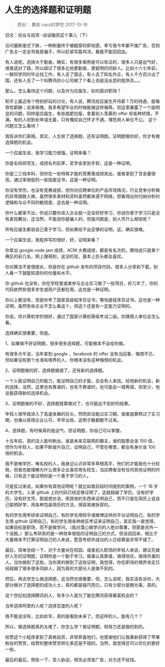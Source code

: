 # 人生的选择题和证明题
> 原创： 曹政  caoz的梦呓  2017-10-16

旧文：创业与投资 -谈谈融资这个事儿（下）

访问量断崖式下跌，一种刷量终于被戳穿的即视感，幸亏我今年都不接广告，否则广告主一定会骂我是骗子，所以赶紧写篇鸡汤，看能不能回回血。

有人说呢，选择大于勤奋。确实，有很多案例是可以佐证的，很多人只是运气好，或者选对了路，所以超过了很多比他更勤奋，更聪明的同龄人。比如十六七年前，一群同学同时毕业找工作，有人去了国企，有人去了知名外企，有人千方百计出了国，还有人去了一个叫腾讯的小公司做了个看上去挺没出息的程序员。。。

那么，怎么看待这个问题，以及作为应届生，如何面对职场？

知乎上最近有个特别好玩的讨论，有人说，腾讯给应届生开月薪 1 万的待遇，是侮辱性薪酬；说来惭愧，我多希望毕业的时候能被这样侮辱。但这里暴露了一个挺明显的问题，同样是应届生，有些挑肥捡瘦，拿着别人羡慕的 offer 却各种矫情，不满。有的人则到处申请无着，只有慨叹自己怀才不遇，埋怨用人单位不公。 这个问题又怎么看待？

我告诉你们真相，其实，人生除了选择题，还有证明题。证明题做的好，你才有做选择题的机会。

一个应届生说，我学习能力很强。证明来看？

你是名校研究生，成绩名列前茅，奖学金拿到手软，这是一种证明。

你是二三线本科，但你在一些特殊才能的竞赛里成绩突出，或者拿到了含金量很高，通过率很低的一些技能证书，这是一种证明。

你没有学历，也没有竞赛成绩，但你对应聘单位的产品市场情况，行业竞争分析做的非常细致入微，虽然很多素材和资料虽然都来源于网络，但看得出你归纳分析的逻辑和与众不同的敏锐度，这也是一种证明。

你什么都拿不出，你说只要你进入企业就一定会好好学习，你说你善于学习只是没有表现舞台，这当然，不能说你是骗人的，但是问题是，别人凭什么相信呢？

所有应届生都说自己善于学习，但如果给不出足够的证明，这，确实很难。

一个应届生说，我程序写的很好，好，证明来看？

你拿出 google code jam 成绩，ACM 大赛成绩，都是有名次的，哪怕说只是某个赛区的前几名，网上搜得到，这没的说，基本上巨头都会喜欢。

你对算法不是很擅长，但是你在 github 发布的项目代码，很多人分享和下载，别人看一下就能知道你的份量和水平。

你 github 也没有，你在学校里或者参与企业实习做了一些项目，好几年了，你的代码依然有很多学生或用户还都在用，这也是一种证明。

你以上都没有，但是你考了国家高级程序员证书，哪怕是程序员证书。这也是一种证明，虽然有些企业不怎么看这个，但这个还是有一定能力证明的。

你说，你计算机学的很好，通过了国家计算机等级考试二级。你猜用人单位会怎么看。

选择确实很重要，但是。

1、如果做不好证明题，很多很多选择题，可能根本不会给你做。

有很多大牛说，当年拿到 google ，facebook 的 offer 没有当回事，悔恨不已，但如果没有那个水准和境界的人，你根本没有这种悔恨的机会。

2、证明题做的好，选择题做错了，还有新的选择题。

一个人能证明自己的能力，能证明自己的才能，总会有人来找，给他新的机会，新的选择，当然，这里也有靠谱的，也有不靠谱的，也可能会一错再错，但至少，他总能获得新的选择机会。

3、证明题做的不好，选择题就算做对了，也可能达不到好的结果。

年轻人很早就进入了高速发展的巨头，然而却没能过实习期，或者就算熬过了实习期，也难以获得企业认可，早早出局，这例子数都数不过来。

4、选择题，有时候真的是运气，但证明题，你自己可以掌握。

十五年前，真的没人能判断出，谁是未来互联网的霸主，谁的股票会涨 100 倍，但作为年轻人，如果不断提升自己，证明自己，不管在哪里，都会有身价涨 100 倍的机会。

我不是唯学历，唯名校的人，我身边认识非常多草根高手，他们的才能我也十分钦佩，但我也能理解为什么很多企业喜欢用名校生，当应聘者没有任何其他证明的时候，只有这个能证明你是一个善于学习的人。

可是反过来说，如果你有其他证明呢？就比如我前段时间提到的案例，一个 18 岁的大学生，人家 github 上的代码已经足够证明了，这就超越了学历。没有好学历，没有好文凭，那就想办法，用其他的东西来证明自己，而不只是在简历上说自己聪明好学，用各种包装简历的方法，很容易被拆穿的。

有的学生用考研来证明自己，有的学生用知乎或微博这样的平台证明自己，有的学生用 github 证明自己，有的学生用各种疯狂考证来证明自己，其实我一直觉得，如果目标是职场，而不是做学问，（我对潜心做学问的人绝对尊重，但那是另外一个话题。）那么考研真的是一种效率很低的证明自己的方式，但话说回来，相比于大量根本不打算证明自己的人来说，愿意考研并成功的人已经算是非常不错了。

最后，简单总结一下，对于大量尚在校园，或者初入职场的年轻人来说，建议先做好人生的证明题，证明你是一个勤于学习，做事认真靠谱，值得信任，值得共事的人，当你做到了这些。当你真的做到了这些证明，我觉得，你在职场的境界肯定已经超越了很多很多同龄人，因为真的大部分人是做不到的。

然后，再去学怎么做选择题，这当然也很重要，但，怎么说呢，我实话告诉你，大部分做对了选择题的成功人士，真的都是碰巧而已。只有少部分是眼光毒，真的。

这个世纪初选择腾讯的人，有多少人是为了能在腾讯获得暴富机会的？

当年选择阿里的人呢？选择百度的人呢？

我不能说没有，比如俞军，真的是看到未来了，但这样的人，能有几个？

所以，做选择题真的太难了，你怎么学？做证明题，努努力还是做的到的。

给赞这个小程序拿到了真格投资，非常恭喜他们，也感谢他们让我重新获得了苹果粉丝的赞赏，给赞的整体赞赏转化率还是不错的。当然，我觉得还可以优化的更好一些。

最后的最后，预告一下，受人胁迫，明天必须发广告，对方还不给钱。

